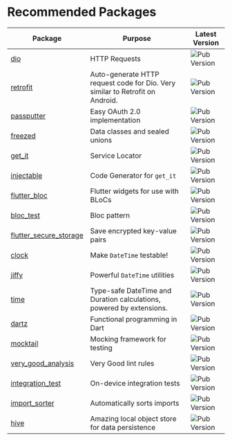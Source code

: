 # Recommended Packages

| Package                                                                   | Purpose                                                                       | Latest Version                                                      |
| ------------------------------------------------------------------------- | ----------------------------------------------------------------------------- | ------------------------------------------------------------------- |
| [dio](https://pub.dev/packages/dio)                                       | HTTP Requests                                                                 | ![Pub Version](https://img.shields.io/pub/v/dio)                    |
| [retrofit](https://pub.dev/packages/retrofit)                             | Auto-generate HTTP request code for Dio. Very similar to Retrofit on Android. | ![Pub Version](https://img.shields.io/pub/v/retrofit)               |
| [passputter](https://pub.dev/packages/passputter)                         | Easy OAuth 2.0 implementation                                                 | ![Pub Version](https://img.shields.io/pub/v/passputter)             |
| [freezed](https://pub.dev/packages/freezed)                               | Data classes and sealed unions                                                | ![Pub Version](https://img.shields.io/pub/v/freezed)                |
| [get_it](https://pub.dev/packages/get_it)                                 | Service Locator                                                               | ![Pub Version](https://img.shields.io/pub/v/get_it)                 |
| [injectable](https://pub.dev/packages/injectable)                         | Code Generator for `get_it`                                                   | ![Pub Version](https://img.shields.io/pub/v/injectable)             |
| [flutter_bloc](https://pub.dev/packages/flutter_bloc)                     | Flutter widgets for use with BLoCs                                            | ![Pub Version](https://img.shields.io/pub/v/flutter_bloc)           |
| [bloc_test](https://pub.dev/packages/bloc_test)                           | Bloc pattern                                                                  | ![Pub Version](https://img.shields.io/pub/v/bloc_test)              |
| [flutter_secure_storage](https://pub.dev/packages/flutter_secure_storage) | Save encrypted key-value pairs                                                | ![Pub Version](https://img.shields.io/pub/v/flutter_secure_storage) |
| [clock](https://pub.dev/packages/clock)                                   | Make `DateTime` testable!                                                     | ![Pub Version](https://img.shields.io/pub/v/clock)                  |
| [jiffy](https://pub.dev/packages/jiffy)                                   | Powerful `DateTime` utilities                                                 | ![Pub Version](https://img.shields.io/pub/v/jiffy)                  |
| [time](https://pub.dev/packages/time)                                     | Type-safe DateTime and Duration calculations, powered by extensions.          | ![Pub Version](https://img.shields.io/pub/v/time)                   |
| [dartz](https://pub.dev/packages/dartz)                                   | Functional programming in Dart                                                | ![Pub Version](https://img.shields.io/pub/v/dartz)                  |
| [mocktail](https://pub.dev/packages/mocktail)                             | Mocking framework for testing                                                 | ![Pub Version](https://img.shields.io/pub/v/mocktail)               |
| [very_good_analysis](https://pub.dev/packages/very_good_analysis)         | Very Good lint rules                                                          | ![Pub Version](https://img.shields.io/pub/v/very_good_analysis)     |
| [integration_test](https://pub.dev/packages/integration_test)             | On-device integration tests                                                   | ![Pub Version](https://img.shields.io/pub/v/integration_test)       |
| [import_sorter](https://pub.dev/packages/import_sorter)                   | Automatically sorts imports                                                   | ![Pub Version](https://img.shields.io/pub/v/import_sorter)          |
| [hive](https://pub.dev/packages/hive)                                     | Amazing local object store for data persistence                               | ![Pub Version](https://img.shields.io/pub/v/hive)                   |
